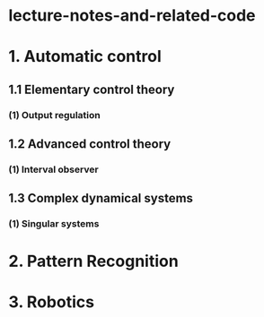 # lecture-notes-and-related-code

# 1. Automatic control
## 1.1 Elementary control theory
### (1) Output regulation

## 1.2 Advanced control theory
### (1) Interval observer

## 1.3 Complex dynamical systems
### (1) Singular systems

# 2. Pattern Recognition

# 3. Robotics
